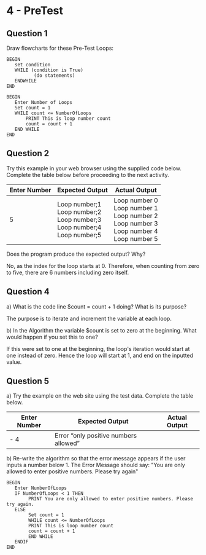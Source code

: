 # 4 - PreTest

## Question 1

Draw flowcharts for these Pre-Test Loops: 

```pseudocode
BEGIN
   set condition
   WHILE (condition is True)
          (do statements)
   ENDWHILE
END
```



```pseudocode
BEGIN
   Enter Number of Loops
   Set count = 1
   WHILE count <= NumberOfLoops
       PRINT This is loop number count
       count = count + 1
   END WHILE
END
```



## Question 2

Try this example in your web browser using the supplied code below. Complete the table below before proceeding to the next activity.

| **Enter  Number** | **Expected Output**                                          | **Actual Output**                                            |
| ----------------- | ------------------------------------------------------------ | ------------------------------------------------------------ |
| 5                 | Loop number;1 <br/>Loop number;2 <br/>Loop number;3  <br/>Loop number;4  <br/>Loop number;5 | Loop number 0 <br/>Loop number 1 <br/>Loop number 2 <br/>Loop number 3 <br/>Loop number 4 <br/>Loop number 5 |

Does the program produce the expected output? Why?

No, as the index for the loop starts at 0. Therefore, when counting from zero to five, there are 6 numbers including zero itself.



## Question 4

a) What is the code line $count = count + 1 doing? What is its purpose? 

The purpose is to iterate and increment the variable at each loop.



b) In the Algorithm the variable $count is set to zero at the beginning. What would happen if you set this to one?

If this were set to one at the beginning, the loop's iteration would start at one instead of zero. Hence the loop will start at 1, and end on the inputted value.



## Question 5

a) Try the example on the web site using the test data. Complete the table below. 

| **Enter  Number** | **Expected Output**                   | **Actual Output** |
| ----------------- | ------------------------------------- | ----------------- |
| - 4               | Error “only positive numbers allowed” |                   |

b)  Re-write the algorithm so that the error message appears if the user inputs a number below 1. The Error Message should say: "You are only allowed to enter positive numbers. Please try again"

``` pseudocode
BEGIN
   Enter NumberOfLoops
   IF NumberOfLoops < 1 THEN
   		PRINT You are only allowed to enter positive numbers. Please try again.
   ELSE
		Set count = 1
       	WHILE count <= NumberOfLoops
       	PRINT This is loop number count
       	count = count + 1
       	END WHILE
   ENDIF
END
```
